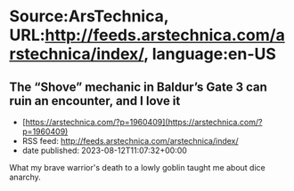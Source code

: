 # Source:ArsTechnica, URL:http://feeds.arstechnica.com/arstechnica/index/, language:en-US

## The “Shove” mechanic in Baldur’s Gate 3 can ruin an encounter, and I love it
 - [https://arstechnica.com/?p=1960409](https://arstechnica.com/?p=1960409)
 - RSS feed: http://feeds.arstechnica.com/arstechnica/index/
 - date published: 2023-08-12T11:07:32+00:00

What my brave warrior's death to a lowly goblin taught me about dice anarchy.

